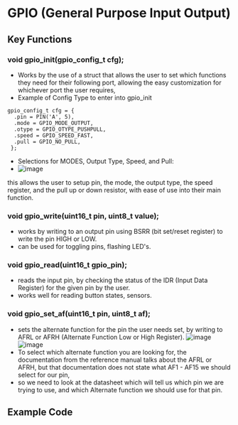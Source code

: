 # GPIO (General Purpose Input Output)

## Key Functions
### void gpio_init(gpio_config_t cfg);
- Works by the use of a struct that allows the user to set which functions they need for their following port, allowing the easy customization for whichever port the user requires,
- Example of Config Type to enter into gpio_init
```
gpio_config_t cfg = {
  .pin = PIN('A', 5),
  .mode = GPIO_MODE_OUTPUT,
  .otype = GPIO_OTYPE_PUSHPULL,
  .speed = GPIO_SPEED_FAST,
  .pull = GPIO_NO_PULL,
 };
```
  
- Selections for MODES, Output Type, Speed, and Pull: 
- ![image](https://github.com/user-attachments/assets/4c6403cc-9dff-4651-8f9c-6d64e075575f)


this allows the user to setup pin, the mode, the output type, the speed register, and the pull up or down resistor, with ease of use into their main function.

### void gpio_write(uint16_t pin, uint8_t value);
- works by writing to an output pin using BSRR (bit set/reset register) to write the pin HIGH or LOW.
- can be used for toggling pins, flashing LED's.

### void gpio_read(uint16_t gpio_pin);
- reads the input pin, by checking the status of the IDR (Input Data Register) for the given pin by the user.
- works well for reading button states, sensors.

### void gpio_set_af(uint16_t pin, uint8_t af);
- sets the alternate function for the pin the user needs set, by writing to AFRL or AFRH (Alternate Function Low or High Register).
![image](https://github.com/user-attachments/assets/78706b16-b522-440e-9c91-9bbdb9869417)
![image](https://github.com/user-attachments/assets/eba27b87-a6f1-4bf2-83e0-6d168ef83473)
- To select which alternate function you are looking for, the documentation from the reference manual talks about the AFRL or AFRH, but that documentation does not state what AF1 - AF15 we should select for our pin,
- so we need to look at the datasheet which will tell us which pin we are trying to use, and which Alternate function we should use for that pin. 


## Example Code



